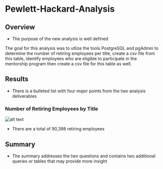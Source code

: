 # Pewlett-Hackard-Analysis

## Overview
- The purpose of the new analysis is well defined

The goal for this analysis  was to utlize the tools PostgreSQL and pgAdmin to determine the number of retiring employees per title, create a csv file from this table, identify employees who are eligible to participate in the mentorship program then create a csv file for this table as well.

## Results
- There is a bulleted list with four major points from the two analysis deliverables

### Number of Retiring Employees by Title

![alt text]("https://github.com/sebcampos/Pewlett-Hackard-Analysis/blob/master/resources/number_of_retiring_employees_by_title.png?raw=True")




- There are a total of 90,398 retiring employees


## Summary
- The summary addresses the two questions and contains two additional queries or tables that may provide more insight 